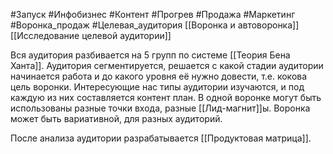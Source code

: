 #Запуск #Инфобизнес #Контент #Прогрев #Продажа #Маркетинг #Воронка_продаж #Целевая_аудитория 
[[Воронка и автоворонка]]
[[Исследование целевой аудитории]]

Вся аудитория разбивается на 5 групп по системе [[Теория Бена Ханта]].
Аудитория сегментируется, решается с какой стадии аудитории начинается работа и до какого уровня её нужно довести, т.е. кокова цель воронки.
Интересующие нас типы аудитории изучаются, и под каждую из них составляется контент план. В одной воронке могут быть использованы разные точки входа, разные [[Лид-магнит]]ы. Воронка может быть вариативной, для разных аудиторий.

После анализа аудитории разрабатывается [[Продуктовая матрица]].

